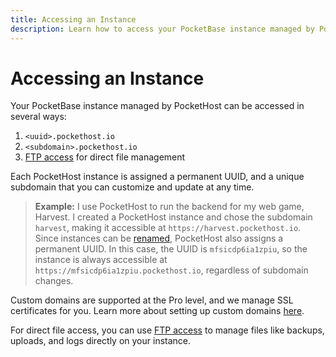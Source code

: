 ```yaml
---
title: Accessing an Instance
description: Learn how to access your PocketBase instance managed by PocketHost
---
```

# Accessing an Instance

Your PocketBase instance managed by PocketHost can be accessed in several ways:

1. `<uuid>.pockethost.io`
2. `<subdomain>.pockethost.io`
3. [FTP access](/docs/ftp) for direct file management

Each PocketHost instance is assigned a permanent UUID, and a unique subdomain that you can customize and update at any time.

> **Example:** I use PocketHost to run the backend for my web game, Harvest. I created a PocketHost instance and chose the subdomain `harvest`, making it accessible at `https://harvest.pockethost.io`. Since instances can be [renamed](/docs/rename-instance/), PocketHost also assigns a permanent UUID. In this case, the UUID is `mfsicdp6ia1zpiu`, so the instance is always accessible at `https://mfsicdp6ia1zpiu.pockethost.io`, regardless of subdomain changes.

Custom domains are supported at the Pro level, and we manage SSL certificates for you. Learn more about setting up custom domains [here](/docs/custom-domain).

For direct file access, you can use [FTP access](/docs/ftp) to manage files like backups, uploads, and logs directly on your instance.
